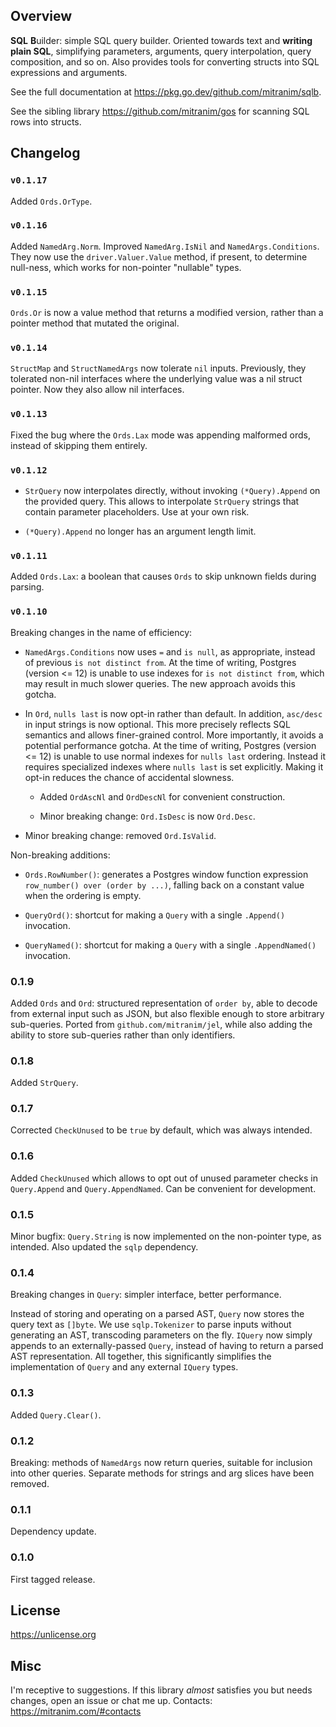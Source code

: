 ## Overview

**SQL** **B**uilder: simple SQL query builder. Oriented towards text and **writing plain SQL**, simplifying parameters, arguments, query interpolation, query composition, and so on. Also provides tools for converting structs into SQL expressions and arguments.

See the full documentation at https://pkg.go.dev/github.com/mitranim/sqlb.

See the sibling library https://github.com/mitranim/gos for scanning SQL rows into structs.

## Changelog

### `v0.1.17`

Added `Ords.OrType`.

### `v0.1.16`

Added `NamedArg.Norm`. Improved `NamedArg.IsNil` and `NamedArgs.Conditions`. They now use the `driver.Valuer.Value` method, if present, to determine null-ness, which works for non-pointer "nullable" types.

### `v0.1.15`

`Ords.Or` is now a value method that returns a modified version, rather than a pointer method that mutated the original.

### `v0.1.14`

`StructMap` and `StructNamedArgs` now tolerate `nil` inputs. Previously, they tolerated non-nil interfaces where the underlying value was a nil struct pointer. Now they also allow nil interfaces.

### `v0.1.13`

Fixed the bug where the `Ords.Lax` mode was appending malformed ords, instead of skipping them entirely.

### `v0.1.12`

* `StrQuery` now interpolates directly, without invoking `(*Query).Append` on the provided query. This allows to interpolate `StrQuery` strings that contain parameter placeholders. Use at your own risk.

* `(*Query).Append` no longer has an argument length limit.

### `v0.1.11`

Added `Ords.Lax`: a boolean that causes `Ords` to skip unknown fields during parsing.

### `v0.1.10`

Breaking changes in the name of efficiency:

* `NamedArgs.Conditions` now uses `=` and `is null`, as appropriate, instead of previous `is not distinct from`. At the time of writing, Postgres (version <= 12) is unable to use indexes for `is not distinct from`, which may result in much slower queries. The new approach avoids this gotcha.

* In `Ord`, `nulls last` is now opt-in rather than default. In addition, `asc/desc` in input strings is now optional. This more precisely reflects SQL semantics and allows finer-grained control. More importantly, it avoids a potential performance gotcha. At the time of writing, Postgres (version <= 12) is unable to use normal indexes for `nulls last` ordering. Instead it requires specialized indexes where `nulls last` is set explicitly. Making it opt-in reduces the chance of accidental slowness.

  * Added `OrdAscNl` and `OrdDescNl` for convenient construction.

  * Minor breaking change: `Ord.IsDesc` is now `Ord.Desc`.

* Minor breaking change: removed `Ord.IsValid`.

Non-breaking additions:

* `Ords.RowNumber()`: generates a Postgres window function expression `row_number() over (order by ...)`, falling back on a constant value when the ordering is empty.

* `QueryOrd()`: shortcut for making a `Query` with a single `.Append()` invocation.

* `QueryNamed()`: shortcut for making a `Query` with a single `.AppendNamed()` invocation.

### 0.1.9

Added `Ords` and `Ord`: structured representation of `order by`, able to decode from external input such as JSON, but also flexible enough to store arbitrary sub-queries. Ported from `github.com/mitranim/jel`, while also adding the ability to store sub-queries rather than only identifiers.

### 0.1.8

Added `StrQuery`.

### 0.1.7

Corrected `CheckUnused` to be `true` by default, which was always intended.

### 0.1.6

Added `CheckUnused` which allows to opt out of unused parameter checks in `Query.Append` and `Query.AppendNamed`. Can be convenient for development.

### 0.1.5

Minor bugfix: `Query.String` is now implemented on the non-pointer type, as intended. Also updated the `sqlp` dependency.

### 0.1.4

Breaking changes in `Query`: simpler interface, better performance.

Instead of storing and operating on a parsed AST, `Query` now stores the query text as `[]byte`. We use `sqlp.Tokenizer` to parse inputs without generating an AST, transcoding parameters on the fly. `IQuery` now simply appends to an externally-passed `Query`, instead of having to return a parsed AST representation. All together, this significantly simplifies the implementation of `Query` and any external `IQuery` types.

### 0.1.3

Added `Query.Clear()`.

### 0.1.2

Breaking: methods of `NamedArgs` now return queries, suitable for inclusion into other queries. Separate methods for strings and arg slices have been removed.

### 0.1.1

Dependency update.

### 0.1.0

First tagged release.

## License

https://unlicense.org

## Misc

I'm receptive to suggestions. If this library _almost_ satisfies you but needs changes, open an issue or chat me up. Contacts: https://mitranim.com/#contacts
